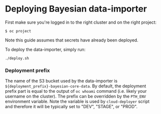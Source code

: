 # Deploying Bayesian data-importer

First make sure you're logged in to the right cluster and on the right project:

```
$ oc project
```

Note this guide assumes that secrets have already been deployed.

To deploy the data-importer, simply run:

```
./deploy.sh
```

### Deployment prefix
The name of the S3 bucket used by the data-importer is `${deployment_prefix}-bayesian-core-data`.
By default, the deployment prefix part is equal to the output of `oc whoami` command (i.e. likely your username on the cluster).
The prefix can be overridden by the `PTH_ENV` environment variable.
Note the variable is used by `cloud-deployer` script and therefore it will be typically set to "DEV", "STAGE", or "PROD".
